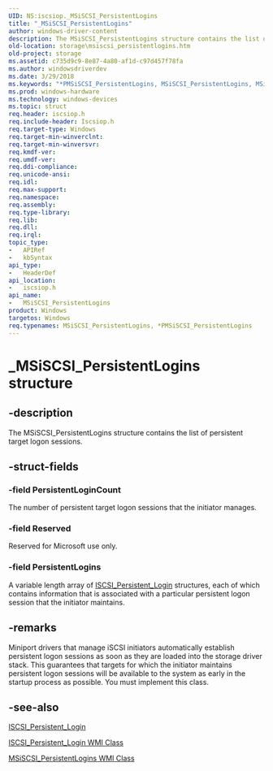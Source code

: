 ```yaml
---
UID: NS:iscsiop._MSiSCSI_PersistentLogins
title: "_MSiSCSI_PersistentLogins"
author: windows-driver-content
description: The MSiSCSI_PersistentLogins structure contains the list of persistent target logon sessions.
old-location: storage\msiscsi_persistentlogins.htm
old-project: storage
ms.assetid: c735d9c9-8e87-4a80-af1d-c97d457f78fa
ms.author: windowsdriverdev
ms.date: 3/29/2018
ms.keywords: "*PMSiSCSI_PersistentLogins, MSiSCSI_PersistentLogins, MSiSCSI_PersistentLogins structure [Storage Devices], PMSiSCSI_PersistentLogins, PMSiSCSI_PersistentLogins structure pointer [Storage Devices], _MSiSCSI_PersistentLogins, iscsiop/MSiSCSI_PersistentLogins, iscsiop/PMSiSCSI_PersistentLogins, storage.msiscsi_persistentlogins, structs-iSCSI_150a8086-8025-4140-9fdb-75d05bfcb0ac.xml"
ms.prod: windows-hardware
ms.technology: windows-devices
ms.topic: struct
req.header: iscsiop.h
req.include-header: Iscsiop.h
req.target-type: Windows
req.target-min-winverclnt: 
req.target-min-winversvr: 
req.kmdf-ver: 
req.umdf-ver: 
req.ddi-compliance: 
req.unicode-ansi: 
req.idl: 
req.max-support: 
req.namespace: 
req.assembly: 
req.type-library: 
req.lib: 
req.dll: 
req.irql: 
topic_type:
-	APIRef
-	kbSyntax
api_type:
-	HeaderDef
api_location:
-	iscsiop.h
api_name:
-	MSiSCSI_PersistentLogins
product: Windows
targetos: Windows
req.typenames: MSiSCSI_PersistentLogins, *PMSiSCSI_PersistentLogins
---
```


# _MSiSCSI_PersistentLogins structure


## -description


The MSiSCSI_PersistentLogins structure contains the list of persistent target logon sessions. 


## -struct-fields




### -field PersistentLoginCount

The number of persistent target logon sessions that the initiator manages.


### -field Reserved

Reserved for Microsoft use only.


### -field PersistentLogins

A variable length array of <a href="https://msdn.microsoft.com/library/windows/hardware/ff561553">ISCSI_Persistent_Login</a> structures, each of which contains information that is associated with a particular persistent logon session that the initiator maintains.


## -remarks



Miniport drivers that manage iSCSI initiators automatically establish persistent logon sessions as soon as they are loaded into the storage driver stack. This guarantees that targets for which the initiator maintains persistent logon sessions will be available to the system as early in the startup process as possible. You must implement this class.




## -see-also




<a href="https://msdn.microsoft.com/library/windows/hardware/ff561553">ISCSI_Persistent_Login</a>



<a href="https://msdn.microsoft.com/library/windows/hardware/ff561556">ISCSI_Persistent_Login WMI Class</a>



<a href="https://msdn.microsoft.com/library/windows/hardware/ff563096">MSiSCSI_PersistentLogins WMI Class</a>
 

 

